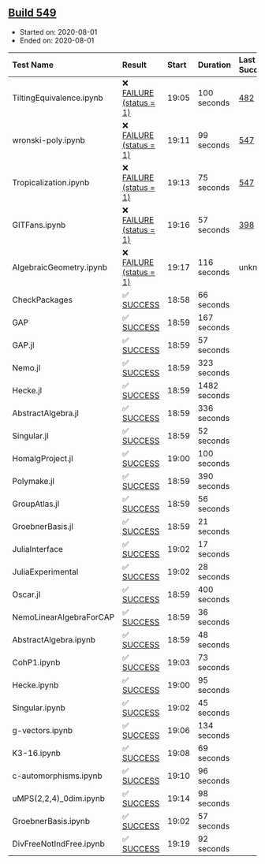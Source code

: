 ## [Build 549](https://oscarci.mathematik.uni-kl.de/job/oscar-stable/549/)

* Started on: 2020-08-01
* Ended on: 2020-08-01

| Test Name    | Result | Start | Duration | Last Success | First Failure |
|:-------------|:-------|:------|:---------|:-------------|:--------------|
| TiltingEquivalence.ipynb | ❌ [FAILURE (status = 1)](https://oscarci.mathematik.uni-kl.de/job/oscar-stable/549/artifact/logs/build-549/TiltingEquivalence.ipynb.log) | 19:05 | 100 seconds | [482](https://oscarci.mathematik.uni-kl.de/job/oscar-stable/482/) | [483](https://oscarci.mathematik.uni-kl.de/job/oscar-stable/483/) |
| wronski-poly.ipynb | ❌ [FAILURE (status = 1)](https://oscarci.mathematik.uni-kl.de/job/oscar-stable/549/artifact/logs/build-549/wronski-poly.ipynb.log) | 19:11 | 99 seconds | [547](https://oscarci.mathematik.uni-kl.de/job/oscar-stable/547/) | [548](https://oscarci.mathematik.uni-kl.de/job/oscar-stable/548/) |
| Tropicalization.ipynb | ❌ [FAILURE (status = 1)](https://oscarci.mathematik.uni-kl.de/job/oscar-stable/549/artifact/logs/build-549/Tropicalization.ipynb.log) | 19:13 | 75 seconds | [547](https://oscarci.mathematik.uni-kl.de/job/oscar-stable/547/) | [548](https://oscarci.mathematik.uni-kl.de/job/oscar-stable/548/) |
| GITFans.ipynb | ❌ [FAILURE (status = 1)](https://oscarci.mathematik.uni-kl.de/job/oscar-stable/549/artifact/logs/build-549/GITFans.ipynb.log) | 19:16 | 57 seconds | [398](https://oscarci.mathematik.uni-kl.de/job/oscar-stable/398/) | [399](https://oscarci.mathematik.uni-kl.de/job/oscar-stable/399/) |
| AlgebraicGeometry.ipynb | ❌ [FAILURE (status = 1)](https://oscarci.mathematik.uni-kl.de/job/oscar-stable/549/artifact/logs/build-549/AlgebraicGeometry.ipynb.log) | 19:17 | 116 seconds | unknown | unknown |
| CheckPackages | ✅ [SUCCESS](https://oscarci.mathematik.uni-kl.de/job/oscar-stable/549/artifact/logs/build-549/CheckPackages.log) | 18:58 | 66 seconds |  |  |
| GAP | ✅ [SUCCESS](https://oscarci.mathematik.uni-kl.de/job/oscar-stable/549/artifact/logs/build-549/GAP.log) | 18:59 | 167 seconds |  |  |
| GAP.jl | ✅ [SUCCESS](https://oscarci.mathematik.uni-kl.de/job/oscar-stable/549/artifact/logs/build-549/GAP.jl.log) | 18:59 | 57 seconds |  |  |
| Nemo.jl | ✅ [SUCCESS](https://oscarci.mathematik.uni-kl.de/job/oscar-stable/549/artifact/logs/build-549/Nemo.jl.log) | 18:59 | 323 seconds |  |  |
| Hecke.jl | ✅ [SUCCESS](https://oscarci.mathematik.uni-kl.de/job/oscar-stable/549/artifact/logs/build-549/Hecke.jl.log) | 18:59 | 1482 seconds |  |  |
| AbstractAlgebra.jl | ✅ [SUCCESS](https://oscarci.mathematik.uni-kl.de/job/oscar-stable/549/artifact/logs/build-549/AbstractAlgebra.jl.log) | 18:59 | 336 seconds |  |  |
| Singular.jl | ✅ [SUCCESS](https://oscarci.mathematik.uni-kl.de/job/oscar-stable/549/artifact/logs/build-549/Singular.jl.log) | 18:59 | 52 seconds |  |  |
| HomalgProject.jl | ✅ [SUCCESS](https://oscarci.mathematik.uni-kl.de/job/oscar-stable/549/artifact/logs/build-549/HomalgProject.jl.log) | 19:00 | 100 seconds |  |  |
| Polymake.jl | ✅ [SUCCESS](https://oscarci.mathematik.uni-kl.de/job/oscar-stable/549/artifact/logs/build-549/Polymake.jl.log) | 18:59 | 390 seconds |  |  |
| GroupAtlas.jl | ✅ [SUCCESS](https://oscarci.mathematik.uni-kl.de/job/oscar-stable/549/artifact/logs/build-549/GroupAtlas.jl.log) | 18:59 | 56 seconds |  |  |
| GroebnerBasis.jl | ✅ [SUCCESS](https://oscarci.mathematik.uni-kl.de/job/oscar-stable/549/artifact/logs/build-549/GroebnerBasis.jl.log) | 18:59 | 21 seconds |  |  |
| JuliaInterface | ✅ [SUCCESS](https://oscarci.mathematik.uni-kl.de/job/oscar-stable/549/artifact/logs/build-549/JuliaInterface.log) | 19:02 | 17 seconds |  |  |
| JuliaExperimental | ✅ [SUCCESS](https://oscarci.mathematik.uni-kl.de/job/oscar-stable/549/artifact/logs/build-549/JuliaExperimental.log) | 19:02 | 28 seconds |  |  |
| Oscar.jl | ✅ [SUCCESS](https://oscarci.mathematik.uni-kl.de/job/oscar-stable/549/artifact/logs/build-549/Oscar.jl.log) | 18:59 | 400 seconds |  |  |
| NemoLinearAlgebraForCAP | ✅ [SUCCESS](https://oscarci.mathematik.uni-kl.de/job/oscar-stable/549/artifact/logs/build-549/NemoLinearAlgebraForCAP.log) | 18:59 | 36 seconds |  |  |
| AbstractAlgebra.ipynb | ✅ [SUCCESS](https://oscarci.mathematik.uni-kl.de/job/oscar-stable/549/artifact/logs/build-549/AbstractAlgebra.ipynb.log) | 18:59 | 48 seconds |  |  |
| CohP1.ipynb | ✅ [SUCCESS](https://oscarci.mathematik.uni-kl.de/job/oscar-stable/549/artifact/logs/build-549/CohP1.ipynb.log) | 19:03 | 73 seconds |  |  |
| Hecke.ipynb | ✅ [SUCCESS](https://oscarci.mathematik.uni-kl.de/job/oscar-stable/549/artifact/logs/build-549/Hecke.ipynb.log) | 19:00 | 95 seconds |  |  |
| Singular.ipynb | ✅ [SUCCESS](https://oscarci.mathematik.uni-kl.de/job/oscar-stable/549/artifact/logs/build-549/Singular.ipynb.log) | 19:02 | 45 seconds |  |  |
| g-vectors.ipynb | ✅ [SUCCESS](https://oscarci.mathematik.uni-kl.de/job/oscar-stable/549/artifact/logs/build-549/g-vectors.ipynb.log) | 19:06 | 134 seconds |  |  |
| K3-16.ipynb | ✅ [SUCCESS](https://oscarci.mathematik.uni-kl.de/job/oscar-stable/549/artifact/logs/build-549/K3-16.ipynb.log) | 19:08 | 69 seconds |  |  |
| c-automorphisms.ipynb | ✅ [SUCCESS](https://oscarci.mathematik.uni-kl.de/job/oscar-stable/549/artifact/logs/build-549/c-automorphisms.ipynb.log) | 19:10 | 96 seconds |  |  |
| uMPS(2,2,4)_0dim.ipynb | ✅ [SUCCESS](https://oscarci.mathematik.uni-kl.de/job/oscar-stable/549/artifact/logs/build-549/uMPS-2-2-4-_0dim.ipynb.log) | 19:14 | 98 seconds |  |  |
| GroebnerBasis.ipynb | ✅ [SUCCESS](https://oscarci.mathematik.uni-kl.de/job/oscar-stable/549/artifact/logs/build-549/GroebnerBasis.ipynb.log) | 19:02 | 57 seconds |  |  |
| DivFreeNotIndFree.ipynb | ✅ [SUCCESS](https://oscarci.mathematik.uni-kl.de/job/oscar-stable/549/artifact/logs/build-549/DivFreeNotIndFree.ipynb.log) | 19:19 | 92 seconds |  |  |
